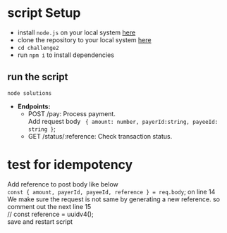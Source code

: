 

# script Setup
- install `node.js` on your local system [here](https://nodejs.org/en/)
- clone the repository to your local system [here](https://github.com/Godtide/challenge2)
- `cd challenge2`
- run `npm i` to install dependencies


## run the script
```
node solutions

```

- **Endpoints:**
  - POST /pay: Process payment.<br />
  Add request body  ` { amount: number, payerId:string, payeeId: string }`;
  - GET /status/:reference: Check transaction status.
  
# test for idempotency 
Add reference to post body like below<br />
`const { amount, payerId, payeeId, reference } = req.body`; on line 14<br />
 We make sure the request is not same by generating a new reference. so comment out the next line 15<br />
     // const reference = uuidv4();<br />
 save and restart script


